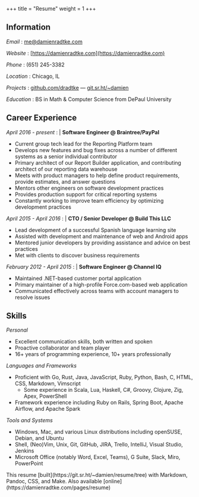 +++
title  = "Resume"
weight = 1
+++

Information
-----------

_Email_
: [me@damienradtke.com](mailto:me@damienradtke.com)

_Website_
: [https://damienradtke.com](https://damienradtke.com)

_Phone_
: \(651\) 245-3382

_Location_
: Chicago, IL

_Projects_
: [github.com/dradtke](https://github.com/dradtke) &mdash; [git.sr.ht/~damien](https://git.sr.ht/~damien)

_Education_
: BS in Math & Computer Science from DePaul University

Career Experience
-----------------

_April 2016 - present_
:   | **Software Engineer @ Braintree/PayPal**

- Current group tech lead for the Reporting Platform team
- Develops new features and bug fixes across a number of different systems as a senior individual contributor 
- Primary architect of our Report Builder application, and contributing architect of our reporting data warehouse
- Meets with product managers to help define product requirements, provide estimates, and answer questions
- Mentors other engineers on software development practices
- Provides production support for critical reporting systems
- Constantly working to improve team efficiency by optimizing development practices

_April 2015 - April 2016_
:   | **CTO / Senior Developer @ Build This LLC**

- Lead development of a successful Spanish language learning site
- Assisted with development and maintenance of web and Android apps
- Mentored junior developers by providing assistance and advice on best practices
- Met with clients to discover business requirements

_February 2012 - April 2015_
:   | **Software Engineer @ Channel IQ**

- Maintained .NET-based customer portal application
- Primary maintainer of a high-profile Force.com-based web application
- Communicated effectively across teams with account managers to resolve issues

Skills
------

_Personal_

- Excellent communication skills, both written and spoken
- Proactive collaborator and team player
- 16+ years of programming experience, 10+ years professionally

_Languages and Frameworks_

- Proficient with Go, Rust, Java, JavaScript, Ruby, Python, Bash, C, HTML, CSS, Markdown, Vimscript
  - Some experience in Scala, Lua, Haskell, C#, Groovy, Clojure, Zig, Apex, PowerShell
- Framework experience including Ruby on Rails, Spring Boot, Apache Airflow, and Apache Spark

_Tools and Systems_

- Windows, Mac, and various Linux distributions including openSUSE, Debian, and Ubuntu
- Shell, (Neo)Vim, Unix, Git, GitHub, JIRA, Trello, IntelliJ, Visual Studio, Jenkins
- Microsoft Office (notably Word, Excel, Teams), G Suite, Slack, Miro, PowerPoint


<div id="footnote">This resume [built](https://git.sr.ht/~damien/resume/tree) with Markdown, Pandoc, CSS, and Make. Also available [online](https://damienradtke.com/pages/resume)</div>

